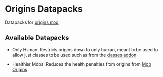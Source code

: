 # Origins Datapacks

Datapacks for [origins mod](https://www.curseforge.com/minecraft/mc-mods/origins)

## Available Datapacks

- Only Human: Restricts origins down to only human, meant to be used to allow just classes to be used such as from the [classes addon](https://www.curseforge.com/minecraft/mc-mods/origins-classes)

- Healthier Mobs: Reduces the health penalties from origins from [Mob Origins](https://www.curseforge.com/minecraft/mc-mods/mob-origins)
